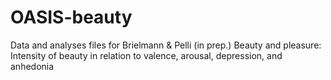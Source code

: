 # OASIS-beauty
Data and analyses files for Brielmann &amp; Pelli (in prep.) Beauty and pleasure: Intensity of beauty in relation to valence, arousal, depression, and anhedonia
